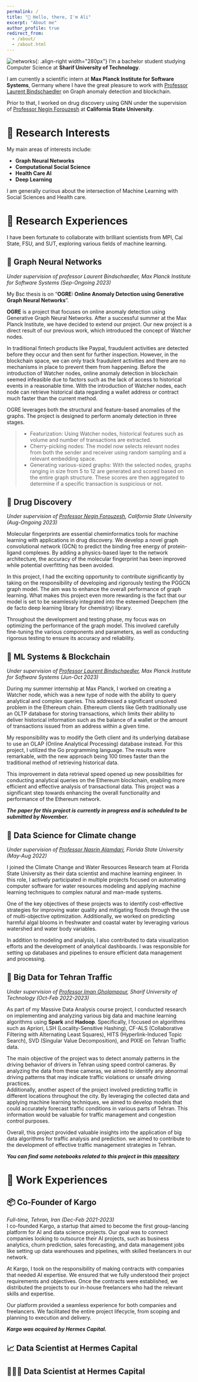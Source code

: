 ```yaml
---
permalink: /
title: "👋 Hello, there, I'm Ali"
excerpt: "About me"
author_profile: true
redirect_from: 
  - /about/
  - /about.html
---  
```


![networks](/images/felan.jpg){: .align-right width="280px"}
I’m a bachelor student studying Computer Science at **Sharif University of Technology**.  
  

I am currently a scientific intern at **Max Planck Institute for Software Systems**, Germany where I have the great pleasure to work with [Professor Laurent Bindschaedler](https://binds.ch/) on Graph anomaly detection and blockchain.    

Prior to that, I worked on drug discovery using GNN under the supervision of [Professor Negin Forouzesh](https://www.calstatela.edu/faculty/negin-forouzesh) at **California State University**.


  

📌 Research Interests 
======
 My main areas of interests include:  

- __Graph Neural Networks__
- __Computational Social Science__
- __Health Care AI__
- __Deep Learning__

I am generally curious about the intersection of Machine Learning with Social Sciences and Health care.  


  

📰 Research Experiences
======
I have been fortunate to collaborate with brilliant scientists from MPI, Cal State, FSU, and SUT, exploring various fields of machine learning.  
 

👹 Graph Neural Networks
------
_Under supervision of professor Laurent Bindschaedler, Max Planck Institute for Software Systems (Sep-Ongoing 2023)_  

My Bsc thesis is on “__OGRE: Online Anomaly Detection using Generative Graph Neural Networks__”.  

__OGRE__ is a project that focuses on online anomaly detection using Generative Graph Neural Networks. After a successful summer at the Max Planck Institute, we have decided to extend our project. Our new project is a direct result of our previous work, which introduced the concept of Watcher nodes.  

In traditional fintech products like Paypal, fraudulent activities are detected before they occur and then sent for further inspection. However, in the blockchain space, we can only track fraudulent activities and there are no mechanisms in place to prevent them from happening. Before the introduction of Watcher nodes, online anomaly detection in blockchain seemed infeasible due to factors such as the lack of access to historical events in a reasonable time. With the introduction of Watcher nodes, each node can retrieve historical data regarding a wallet address or contract much faster than the current method.  

OGRE leverages both the structural and feature-based anomalies of the graphs. The project is designed to perform anomaly detection in three stages.  

> - Featurization: Using Watcher nodes, historical features such as volume and number of transactions are extracted.
> - Cherry-picking nodes: The model now selects relevant nodes from both the sender and receiver using random sampling and a relevant embedding space.
> - Generating various-sized graphs: With the selected nodes, graphs ranging in size from 5 to 12 are generated and scored based on the entire graph structure. These scores are then aggregated to determine if a specific transaction is suspicious or not.  

💊 Drug Discovery
------
_Under supervision of [Professor Negin Forouzesh](https://www.calstatela.edu/faculty/negin-forouzesh), California State University (Aug-Ongoing 2023)_  

Molecular fingerprints are essential cheminformatics tools for machine learning with applications in drug discovery. We develop a novel graph convolutional network (GCN) to predict the binding free energy of protein-ligand complexes. By adding a physics-based layer to the network architecture, the accuracy of the molecular fingerprint has been improved while potential overfitting has been avoided.  

In this project, I had the exciting opportunity to contribute significantly by taking on the responsibility of developing and rigorously testing the PGGCN graph model. The aim was to enhance the overall performance of graph learning. What makes this project even more rewarding is the fact that our model is set to be seamlessly integrated into the esteemed Deepchem (the de facto deep learning library for chemistry) library.  

Throughout the development and testing phase, my focus was on optimizing the performance of the graph model. This involved carefully fine-tuning the various components and parameters, as well as conducting rigorous testing to ensure its accuracy and reliability.  

📇 ML Systems & Blockchain
------
_Under supervision of [Professor Laurent Bindschaedler](https://binds.ch/), Max Planck Institute for Software Systems (Jun-Oct 2023)_  

During my summer internship at Max Planck, I worked on creating a Watcher node, which was a new type of node with the ability to query analytical and complex queries. This addressed a significant unsolved problem in the Ethereum chain. Ethereum clients like Geth traditionally use an OLTP database for storing transactions, which limits their ability to deliver historical information such as the balance of a wallet or the amount of transactions issued from an address within a given time.  

My responsibility was to modify the Geth client and its underlying database to use an OLAP (Online Analytical Processing) database instead. For this project, I utilized the Go programming language. The results were remarkable, with the new approach being 100 times faster than the traditional method of retrieving historical data.  

This improvement in data retrieval speed opened up new possibilities for conducting analytical queries on the Ethereum blockchain, enabling more efficient and effective analysis of transactional data. This project was a significant step towards enhancing the overall functionality and performance of the Ethereum network.

***The paper for this project is currently in progress and is scheduled to be submitted by November.***  

🌊 Data Science for Climate change
------
_Under supervision of [Professor Nasrin Alamdari](https://www.nasrinalamdari.com/), Florida State University (May-Aug 2022)_  

I joined the Climate Change and Water Resources Research team at Florida State University as their data scientist and machine learning engineer. In this role, I actively participated in multiple projects focused on automating computer software for water resources modeling and applying machine learning techniques to complex natural and man-made systems.  

One of the key objectives of these projects was to identify cost-effective strategies for improving water quality and mitigating floods through the use of multi-objective optimization. Additionally, we worked on predicting harmful algal blooms in freshwater and coastal water by leveraging various watershed and water body variables.  

In addition to modeling and analysis, I also contributed to data visualization efforts and the development of analytical dashboards. I was responsible for setting up databases and pipelines to ensure efficient data management and processing.  

🚦 Big Data for Tehran Traffic
------
_Under supervision of [Professor Iman Gholampour](http://sina.sharif.ir/~imangh/index.html), Sharif University of Technology (Oct-Feb 2022-2023)_  

As part of my Massive Data Analysis course project, I conducted research on implementing and analyzing various big data and machine learning algorithms using __Spark__ and __Hadoop__. Specifically, I focused on algorithms such as Apriori, LSH (Locality-Sensitive Hashing), CF-ALS (Collaborative Filtering with Alternating Least Squares), HITS (Hyperlink-Induced Topic Search), SVD (Singular Value Decomposition), and PIXIE on Tehran Traffic data.  

The main objective of the project was to detect anomaly patterns in the driving behavior of drivers in Tehran using speed control cameras. By analyzing the data from these cameras, we aimed to identify any abnormal driving patterns that may indicate traffic violations or unsafe driving practices.  
Additionally, another aspect of the project involved predicting traffic in different locations throughout the city. By leveraging the collected data and applying machine learning techniques, we aimed to develop models that could accurately forecast traffic conditions in various parts of Tehran. This information would be valuable for traffic management and congestion control purposes.  

Overall, this project provided valuable insights into the application of big data algorithms for traffic analysis and prediction. we aimed to contribute to the development of effective traffic management strategies in Tehran.  

***You can find some notebooks related to this project in this [repository](http://sina.sharif.ir/~imangh/index.html)***  


🏢 Work Experiences
======  

📦 Co-Founder of Kargo
------
_Full-time, Tehran, Iran (Dec-Feb 2021-2023)_  
I co-founded Kargo, a startup that aimed to become the first group-lancing platform for AI and data science projects. Our goal was to connect companies looking to outsource their AI projects, such as business analytics, churn prediction, sales forecasting, and data management jobs like setting up data warehouses and pipelines, with skilled freelancers in our network.  

At Kargo, I took on the responsibility of making contracts with companies that needed AI expertise. We ensured that we fully understood their project requirements and objectives. Once the contracts were established, we distributed the projects to our in-house freelancers who had the relevant skills and expertise.  

Our platform provided a seamless experience for both companies and freelancers. We facilitated the entire project lifecycle, from scoping and planning to execution and delivery.   

***Kargo was acquired by Hermes Capital.***


📈 Data Scientist at Hermes Capital
------


👨🏻‍🏫 Data Scientist at Hermes Capital
------





